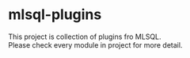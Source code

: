 # mlsql-plugins
This project is collection of plugins fro MLSQL.  
Please check every module in project for more detail.
